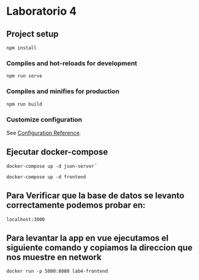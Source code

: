 # Laboratorio 4
## Project setup
```
npm install
```

### Compiles and hot-reloads for development
```
npm run serve
```

### Compiles and minifies for production
```
npm run build
```

### Customize configuration
See [Configuration Reference](https://cli.vuejs.org/config/).

## Ejecutar docker-compose 

```
docker-compose up -d json-server´
```
```
docker-compose up -d frontend
```
## Para Verificar que la base de datos se levanto correctamente podemos probar en:
```
localhost:3000
```
## Para levantar la app en vue ejecutamos el siguiente comando y copiamos la direccion que nos muestre en network
```
docker run -p 5000:8080 lab4-frontend
```
